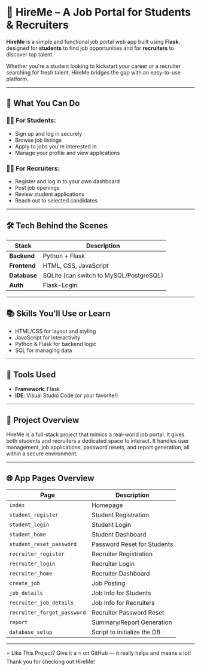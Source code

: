 # 🎯 HireMe – A Job Portal for Students & Recruiters

**HireMe** is a simple and functional job portal web app built using **Flask**, designed for **students** to find job opportunities and for **recruiters** to discover top talent.

Whether you're a student looking to kickstart your career or a recruiter searching for fresh talent, HireMe bridges the gap with an easy-to-use platform.

---

## 🚀 What You Can Do

### 👨‍🎓 For Students:
- Sign up and log in securely
- Browse job listings
- Apply to jobs you're interested in
- Manage your profile and view applications

### 👩‍💼 For Recruiters:
- Register and log in to your own dashboard
- Post job openings
- Review student applications
- Reach out to selected candidates

---

## 🛠️ Tech Behind the Scenes

| Stack         | Description                             |
|---------------|-----------------------------------------|
| **Backend**   | Python + Flask                          |
| **Frontend**  | HTML, CSS, JavaScript                   |
| **Database**  | SQLite (can switch to MySQL/PostgreSQL) |
| **Auth**      | Flask-Login                             |

---

## 📚 Skills You’ll Use or Learn

- HTML/CSS for layout and styling
- JavaScript for interactivity
- Python & Flask for backend logic
- SQL for managing data

---

## 🧰 Tools Used

- **Framework**: Flask  
- **IDE**: Visual Studio Code (or your favorite!)

---

## 📝 Project Overview

HireMe is a full-stack project that mimics a real-world job portal. It gives both students and recruiters a dedicated space to interact. It handles user management, job applications, password resets, and report generation, all within a secure environment.

---

## 🌐 App Pages Overview

| Page                        | Description                         |
|-----------------------------|-------------------------------------|
| `index`                     | Homepage                            |
| `student_register`          | Student Registration                |
| `student_login`             | Student Login                       |
| `student_home`              | Student Dashboard                   |
| `student_reset_password`    | Password Reset for Students         |
| `recruiter_register`        | Recruiter Registration              |
| `recruiter_login`           | Recruiter Login                     |
| `recruiter_home`            | Recruiter Dashboard                 |
| `create_job`                | Job Posting                         |
| `job_details`               | Job Info for Students               |
| `recruiter_job_details`     | Job Info for Recruiters             |
| `recruiter_forgot_password` | Recruiter Password Reset            |
| `report`                    | Summary/Report Generation           |
| `database_setup`            | Script to initialize the DB         |

---

⭐ Like This Project?
Give it a ⭐ on GitHub — it really helps and means a lot!
Thank you for checking out HireMe!
